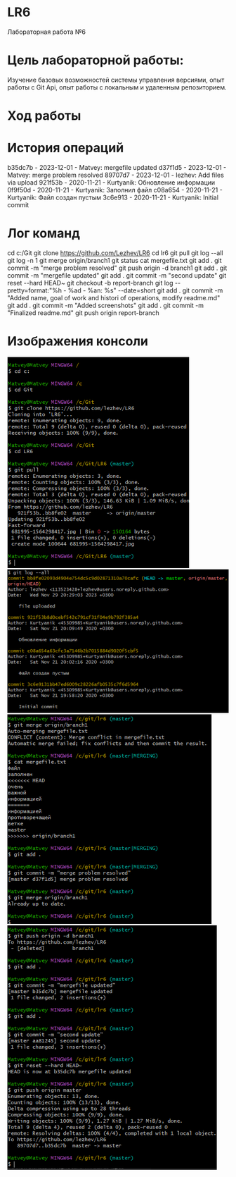 # LR6
Лабораторная работа №6

# Цель лабораторной работы:
Изучение базовых возможностей системы управления версиями, опыт работы с Git Api, опыт работы с локальным и удаленным репозиторием.

# Ход работы

# История операций
b35dc7b - 2023-12-01 - Matvey: mergefile updated
d37f1d5 - 2023-12-01 - Matvey: merge problem resolved
89707d7 - 2023-12-01 - lezhev: Add files via upload
921f53b - 2020-11-21 - Kurtyanik: Обновление информации
0f9f50d - 2020-11-21 - Kurtyanik: Заполнил файл
c08a654 - 2020-11-21 - Kurtyanik: Файл создан пустым
3c6e913 - 2020-11-21 - Kurtyanik: Initial commit

# Лог команд
cd c:/Git
git clone https://github.com/Lezhev/LR6
cd lr6
git pull
git log --all
git log -n 1
git merge origin/branch1
git status
cat mergefile.txt
git add .
git commit -m "merge problem resolved"
git push origin -d branch1
git add .
git commit -m "mergefile updated"
git add .
git commit -m "second update"
git reset --hard HEAD~
git checkout -b report-branch
git log --pretty=format:"%h - %ad - %an: %s" --date=short
git add .
git commit -m "Added name, goal of work and histori of operations, modify readme.md"
git add .
git commit -m "Added screenshots"
git add .
git commit -m "Finalized readme.md"
git push origin report-branch

# Изображения консоли

![scr 1](/scrs/Screenshot_1.png)
![scr 2](/scrs/Screenshot_2.png)
![scr 3](/scrs/Screenshot_3.png)
![scr 4](/scrs/Screenshot_4.png)
